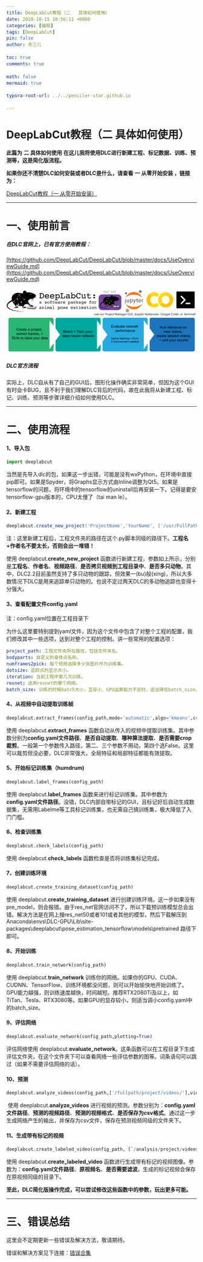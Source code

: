 ```yaml
---
title: DeepLabCut教程（二   具体如何使用）
date: 2020-10-15 10:56:11 +0800
categories: [编程]
tags: [DeepLabCut]
pin: false
author: 东三儿

toc: true
comments: true

math: false
mermaid: true

typora-root-url: ../../penciler-star.github.io

---
```


# DeepLabCut教程（二   具体如何使用）

**此篇为**   **二 具体如何使用**     **在这儿我将使用DLC进行新建工程、标记数据、训练、预测等，这是简化版流程。**

**如果你还不清楚DLC如何安装或者DLC是什么，请查看**   **一 从零开始安装   ，链接为：**

[DeepLabCut教程（一 从零开始安装）](https://penciler-star.github.io/posts/post20201007/)

------

# 一、使用前言

##### 在DLC官网上，已有官方使用教程：

[https://github.com/DeepLabCut/DeepLabCut/blob/master/docs/UseOverviewGuide.md](https://github.com/DeepLabCut/DeepLabCut/blob/master/docs/UseOverviewGuide.md)

![19898939-c66b8530be189ee6](/assets/blog_res/2020-10-15-post20201015.assets/19898939-c66b8530be189ee6.png)

##### DLC官方流程

​    实际上，DLC自从有了自己的GUI后，图形化操作确实非常简单，但因为这个GUI有时会卡BUG，且不利于我们理解DLC背后的代码，故在此我将从新建工程、标记、训练、预测等步骤详细介绍如何使用DLC。

------

# 二、使用流程

#### 1、导入包

```python
import deeplabcut
```

​    当然是先导入dlc的包，如果这一步出错，可能是没有wxPython，在环境中直接pip即可。如果是Spyder，将Graphs显示方式由Inline调整为Qt5。如果是tensorflow的问题，将环境中的tensorflow的uninstall后再安装一下。记得是要安tensorflow-gpu版本的，CPU太慢了（tai man le）。

#### 2、新建工程

```powershell
deeplabcut.create_new_project('ProjectName','YourName', ['/usr/FullPath/OfVideo1.avi','/usr/FullPath/OfVideo2.avi','/usr/FullPath/OfVideo1.avi'],copy_videos=True/False,multianimal=True/False)
```

注：这里新建工程后，工程文件夹的路径在这个.py脚本同级的路径下。**工程名+作者名不要太长，否则会出一堆错！**

使用 deeplabcut.**create_new_project** 函数进行新建工程，参数如上所示，分别是**工程名**、**作者名**、**视频路径**、**是否拷贝视频到工程目录中**、**是否多只动物**。其中，DLC2.2目前虽然支持了多只动物的跟踪，但效果一(bu)般(xing)，所以大多数情况下DLC是用来追踪单只动物的。也说不定过两天DLC的多动物追踪也变得十分强大。

#### 3、查看配置文件config.yaml

注：config.yaml位置在工程目录下

为什么这里要特别提到yaml文件，因为这个文件中包含了对整个工程的配置，我们修改其中一些选项，达到对整个工程的控制。讲一些常用的配置选项：

```yaml
project_path: 工程文件夹所在路径，包括文件夹名。
bodyparts: 自定义的身体点名称。
numframes2pick: 每个视频选择多少张图片作为训练集。
dotsize: 追踪点的显示大小。
iteration: 当前工程中第几次训练。
resnet: 选用resnet的哪个网络。
batch_size: 训练的时候batch大小，显存小、GPU运算能力不足时，适当降低batch_size。
```

#### 4、从视频中自动提取训练帧

```python
deeplabcut.extract_frames(config_path,mode='automatic',algo='kmeans',crop=True/False)
```

使用 deeplabcut.**extract_frames** 函数自动从传入的视频中提取训练集。其中参数分别为**config.yaml文件路径**、**是否自动提取**、**哪种算法提取**、**是否需要crop裁剪**。一般第一个参数传入路径，第二、三个参数不用动，第四个选False。这里可以裁剪但没必要，DLC非常强大，全局特征和局部特征都能有效提取。

#### 5、开始标记训练集（humdrum) 

```python
deeplabcut.label_frames(config_path)
```

使用 deeplabcut.**label_frames** 函数来进行标记训练集。其中参数为**config.yaml文件路径**。没错，DLC内部自带标记的GUI，且标记好后自动生成数据集，无需用Labelme等工具标记训练集，也无需自己搞训练集，极大降低了入门门槛。

#### 6、检查训练集

```python
deeplabcut.check_labels(config_path)
```

使用 deeplabcut.**check_labels** 函数检查是否将训练集标记完成。

#### 7、创建训练环境

```python
deeplabcut.create_training_dataset(config_path)
```

使用 deeplabcut.**create_training_dataset** 进行创建训练环境。这一步如果没有pre_model，则会报错。由于res_net官网访问不了，所以下载预训练模型总会出错。解决方法是在网上搜res_net50或者101或者其他的模型，然后下载解压到Anaconda\envs\DLC-GPU\Lib\site-packages\deeplabcut\pose_estimation_tensorflow\models\pretrained 路径下即可。

#### 8、开始训练 

```python
deeplabcut.train_network(config_path)
```

使用 deeplabcut.**train_network** 训练你的网络。如果你的GPU、CUDA、CUDNN、TensorFlow、训练环境都没问题，则可以开始愉快地开始训练了。GPU能力越强，则训练速度越快，时间越短。推荐RTX2080Ti及以上，如TiTan、Tesla、RTX3080等。如果GPU的显存较小，则适当调小config.yaml中的batch_size。

#### 9、评估网络

```python
deeplabcut.evaluate_network(config_path,plotting=True)
```

评估网络使用 deeplabcut.**evaluate_network**。这条函数可以在工程目录下生成评估文件夹，在这个文件夹下可以查看网络一些评估参数的图等。词条语句可以跳过（如果不需要评估网络的话）。

#### 10、预测

```python
deeplabcut.analyze_videos(config_path,['/fullpath/project/videos/'],videotype='.mp4',save_as_csv=True)
```

​    使用 deeplabcut.**analyze_videos** 进行视频的预测。参数分别为：**config.yaml文件路径**、**预测的视频路径**、**预测的视频格式**、**是否保存为csv格式**。通过这一步生成网络产生的输出，并保存为csv文件，保存在预测视频同级的文件夹下。

#### 11、生成带有标记的视频

```python
deeplabcut.create_labeled_video(config_path, [`/analysis/project/videos/reachingvideo1.avi','/fullpath/project/videos/reachingvideo2.avi'],filtered=True)
```

使用 deeplabcut.**create_labeled_video** 函数进行生成带有标记的视频图像。参数为：**config.yaml文件路径**、**原视频名**、**是否需要滤波**。生成的标记视频会保存在原视频同级的目录下。

**至此，DLC简化版操作完成，可以尝试修改这些函数中的参数，玩出更多可能。**

------

# 三、错误总结

这里会不定期更新一些错误及解决方法，敬请期待。

错误和解决方案见下连接：[错误合集](https://penciler-star.github.io/posts/post20201105/)